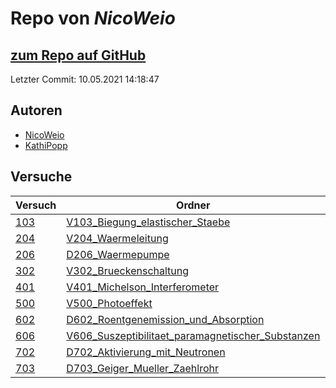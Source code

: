 # Repo von *NicoWeio*

## [zum Repo auf GitHub](https://github.com/NicoWeio/AP)

Letzter Commit: 10.05.2021 14:18:47

## Autoren
- [NicoWeio](https://github.com/NicoWeio)
- [KathiPopp](https://github.com/KathiPopp)

## Versuche

|       Versuch       |                                                                     Ordner                                                                      |PDFs|
|---------------------|-------------------------------------------------------------------------------------------------------------------------------------------------|----|
|[103](../versuch/103)|[V103_Biegung_elastischer_Staebe](https://github.com/NicoWeio/AP/tree/master/V103_Biegung_elastischer_Staebe)                                    |–   |
|[204](../versuch/204)|[V204_Waermeleitung](https://github.com/NicoWeio/AP/tree/master/V204_Waermeleitung)                                                              |–   |
|[206](../versuch/206)|[D206_Waermepumpe](https://github.com/NicoWeio/AP/tree/master/D206_Waermepumpe)                                                                  |–   |
|[302](../versuch/302)|[V302_Brueckenschaltung](https://github.com/NicoWeio/AP/tree/master/V302_Brueckenschaltung)                                                      |–   |
|[401](../versuch/401)|[V401_Michelson_Interferometer](https://github.com/NicoWeio/AP/tree/master/V401_Michelson_Interferometer)                                        |–   |
|[500](../versuch/500)|[V500_Photoeffekt](https://github.com/NicoWeio/AP/tree/master/V500_Photoeffekt)                                                                  |–   |
|[602](../versuch/602)|[D602_Roentgenemission_und_Absorption](https://github.com/NicoWeio/AP/tree/master/D602_Roentgenemission_und_Absorption)                          |–   |
|[606](../versuch/606)|[V606_Suszeptibilitaet_paramagnetischer_Substanzen](https://github.com/NicoWeio/AP/tree/master/V606_Suszeptibilitaet_paramagnetischer_Substanzen)|–   |
|[702](../versuch/702)|[D702_Aktivierung_mit_Neutronen](https://github.com/NicoWeio/AP/tree/master/D702_Aktivierung_mit_Neutronen)                                      |–   |
|[703](../versuch/703)|[D703_Geiger_Mueller_Zaehlrohr](https://github.com/NicoWeio/AP/tree/master/D703_Geiger_Mueller_Zaehlrohr)                                        |–   |
